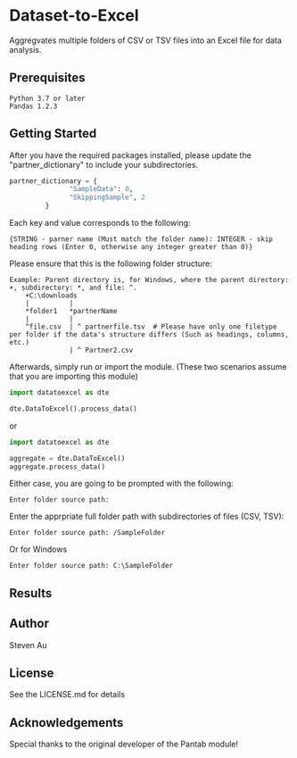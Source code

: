 # Dataset-to-Excel
Aggregvates multiple folders of CSV or TSV files into an Excel file for data analysis.

## Prerequisites
```
Python 3.7 or later
Pandas 1.2.3
```

## Getting Started

After you have the required packages installed, please update the "partner_dictionary" to include your subdirectories.
```python
partner_dictionary = {
               "SampleData": 0,
               "SkippingSample", 2
         }
```
Each key and value corresponds to the following:  
```
{STRING - parner name (Must match the folder name): INTEGER - skip heading rows (Enter 0, otherwise any integer greater than 0)}
```
Please ensure that this is the following folder structure:
```
Example: Parent directory is, for Windows, where the parent directory: +, subdirectory: *, and file: ^.
    +C:\downloads
    |          |
    *folder1   *partnerName
    |          |
    ^file.csv  | ^ partnerfile.tsv  # Please have only one filetype per folder if the data's structure differs (Such as headings, columns, etc.)
               | ^ Partner2.csv
```

Afterwards, simply run or import the module. (These two scenarios assume that you are importing this module)
```python
import datatoexcel as dte

dte.DataToExcel().process_data()
```  
or  
```python
import datatoexcel as dte

aggregate = dte.DataToExcel()
aggregate.process_data()
```
Either case, you are going to be prompted with the following:
```
Enter folder source path: 
```
Enter the apprpriate full folder path with subdirectories of files (CSV, TSV):
```Mac
Enter folder source path: /SampleFolder
```
Or for Windows
```Windows
Enter folder source path: C:\SampleFolder
```

## Results

## Author
Steven Au

## License
See the LICENSE.md for details

## Acknowledgements
Special thanks to the original developer of the Pantab module!
